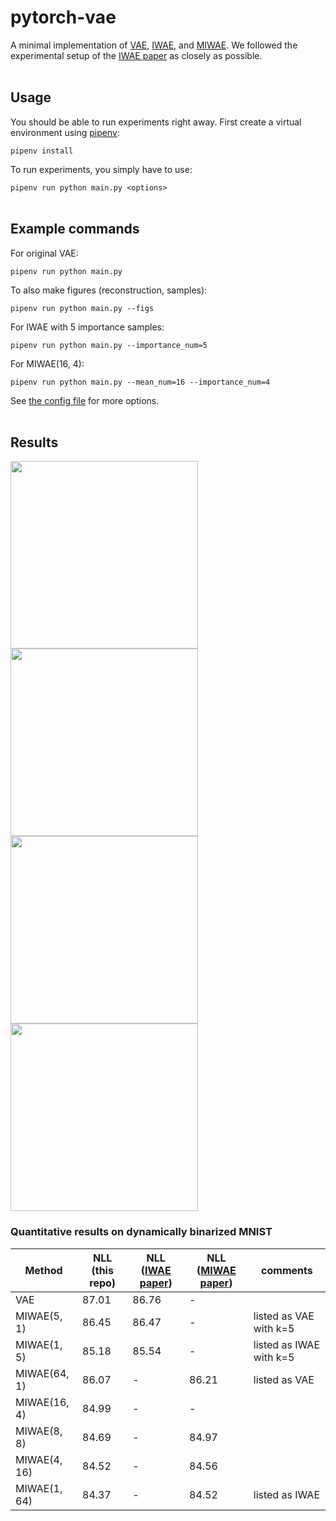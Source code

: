 # pytorch-vae

A minimal implementation of [VAE](https://arxiv.org/abs/1312.6114), [IWAE](https://arxiv.org/abs/1509.00519), and [MIWAE](https://arxiv.org/abs/1802.04537).
We followed the experimental setup of the [IWAE paper](https://arxiv.org/abs/1509.00519) as closely as possible.
<br><br>



## Usage

You should be able to run experiments right away.
First create a virtual environment using [pipenv](https://github.com/pypa/pipenv):

```pipenv install```

To run experiments, you simply have to use:

```pipenv run python main.py <options>```
<br><br>



## Example commands

For original VAE:

```pipenv run python main.py ```

To also make figures (reconstruction, samples):

```pipenv run python main.py --figs ```

For IWAE with 5 importance samples:

```pipenv run python main.py --importance_num=5 ```

For MIWAE(16, 4):

```pipenv run python main.py --mean_num=16 --importance_num=4 ```

See [the config file](https://github.com/yoonholee/pytorch-generative/blob/master/utils/config.py) for more options.
<br><br>



## Results
<img src="assets/mnist_samples.gif" width="300" height="300" /><img src="assets/mnist_recon.gif" width="300" height="300" />
<img src="assets/omni_samples.gif" width="300" height="300" /><img src="assets/omni_recon.gif" width="300" height="300" />

### Quantitative results on dynamically binarized MNIST
| Method  | NLL (this repo) | NLL ([IWAE paper](https://arxiv.org/abs/1509.00519)) | NLL ([MIWAE paper](https://arxiv.org/abs/1802.04537)) | comments |
| ------------- | ------------- | ------------- | ------------- | ---- |
| VAE | 87.01 | 86.76 | - |
| MIWAE(5, 1) | 86.45 | 86.47 | - | listed as VAE with k=5
| MIWAE(1, 5) | 85.18 | 85.54 | - | listed as IWAE with k=5
| MIWAE(64, 1) | 86.07 | - | 86.21 | listed as VAE
| MIWAE(16, 4) | 84.99 | - | - |
| MIWAE(8, 8) | 84.69 | - | 84.97 |
| MIWAE(4, 16) | 84.52 | - | 84.56 |
| MIWAE(1, 64) | 84.37 | - | 84.52 | listed as IWAE
